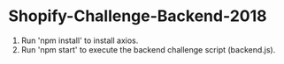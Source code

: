 # Shopify-Challenge-Backend-2018

1. Run 'npm install' to install axios.
2. Run 'npm start' to execute the backend challenge script (backend.js).

